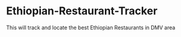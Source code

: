 # Ethiopian-Restaurant-Tracker
This will track and locate the best Ethiopian Restaurants in DMV area
